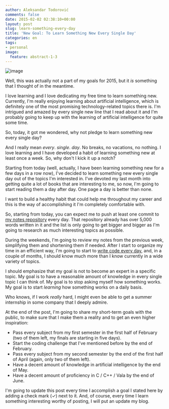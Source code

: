 ```yaml
---
author: Aleksandar Todorović
comments: false
date: 2015-02-02 02:38:10+00:00
layout: post
slug: learn-something-every-day
title: 'New Goal: To Learn Something New Every Single Day'
categories: en
tags:
- personal
image:
  feature: abstract-1-3
---
```


![image](http://www.marksanborn.com/wp-content/uploads/2012/12/learning-priorities-Development.jpg)

Well, this was actually not a part of my goals for 2015, but it _is_ something that I thought of in the meantime.

I love learning and I love dedicating my free time to learn something new. Currently, I'm really enjoying learning about artificial intelligence, which is definitely one of the most promising technology-related topics there is. I'm intrigued and amazed by every single new line that I read about it and I'm probably going to keep up with the learning of artificial intelligence for quite some time.

So, today, it got me wondered, why not pledge to learn something new every single day?

And I really mean _every_. _single_. _day_. No breaks, no vacations, no nothing. I love learning and I have developed a habit of learning something new at least once a week. So, why don't I kick it up a notch?

Starting from today (well, actually, I have been learning something new for a few days in a row now), I've decided to learn something new every single day out of the topics I'm interested in. I've devoted my last month into getting quite a lot of books that are interesting to me, so now, I'm going to start reading them a day after day. One page a day is better than none.

I want to build a healthy habit that could help me throughout my career and this is the way of accomplishing it I'm completely comfortable with.

So, starting from today, you can expect me to push at least one commit to [my notes repository](https://github.com/aleksandar-todorovic/notes/) every day. That repository already has over 5,000 words written in it and the list is only going to get bigger and bigger as I'm going to research as much interesting topics as possible.

During the weekends, I'm going to review my notes from the previous week, simplifying them and shortening them if needed. After I start to organize my time in an efficient way, I'm going to start to [write code every day](http://ejohn.org/blog/write-code-every-day/), and, in a couple of months, I should know much more than I know currently in a wide variety of topics.

I should emphasize that my goal is not to become an expert in a specific topic. My goal is to have a reasonable amount of knowledge in every single topic I can think of. My goal is to stop asking myself how something works. My goal is to start _learning_ how something works on a daily basis.

Who knows, if I work _really_ hard, I might even be able to get a summer internship in some company that I deeply admire.

At the end of the post, I'm going to share my short-term goals with the public, to make sure that I make them a reality and to get an even higher inspiration:

* Pass every subject from my first semester in the first half of February (two of them left, my finals are starting in five days).
* Start the coding challenge that I've mentioned before by the end of February.
* Pass every subject from my second semester by the end of the first half of April (again, only two of them left).
* Have a decent amount of knowledge in artificial intelligence by the end of May.
* Have a decent amount of proficiency in C / C++ / Vala by the end of June.

I'm going to update this post every time I accomplish a goal I stated here by adding a check mark (✓) next to it. And, of course, every time I learn something interesting worthy of posting, I will put an update my blog.
